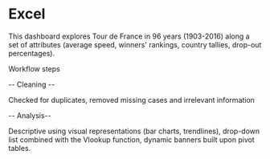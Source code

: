 # Excel

This dashboard explores Tour de France in 96 years (1903-2016) along a set of attributes (average speed, winners' rankings, country tallies, drop-out percentages).

Workflow steps

-- Cleaning --

Checked for duplicates, removed missing cases and irrelevant information 

-- Analysis--

Descriptive using visual representations (bar charts, trendlines), drop-down list combined with the Vlookup function, dynamic banners built upon pivot tables.

